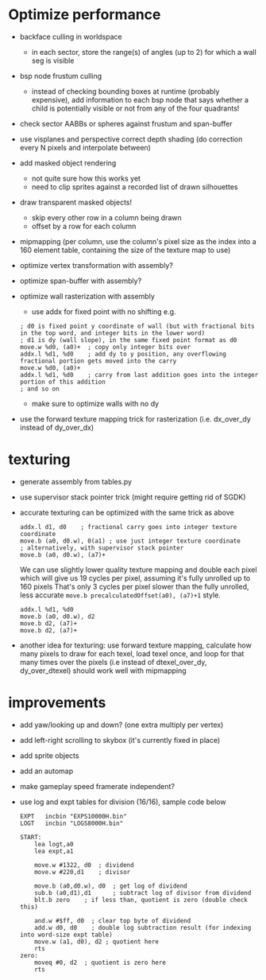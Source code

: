 # Optimize performance
- backface culling in worldspace
  - in each sector, store the range(s) of angles (up to 2) for which a wall seg is visible
- bsp node frustum culling
  - instead of checking bounding boxes at runtime (probably expensive), add information to each bsp node that says whether a child is potentially visible or not from any of the four quadrants! 
- check sector AABBs or spheres against frustum and span-buffer
- use visplanes and perspective correct depth shading (do correction every N pixels and interpolate between)
- add masked object rendering
  - not quite sure how this works yet
  - need to clip sprites against a recorded list of drawn silhouettes

- draw transparent masked objects!
  - skip every other row in a column being drawn
  - offset by a row for each column

- mipmapping (per column, use the column's pixel size as the index into a 160 element table, containing the size of the texture map to use) 
- optimize vertex transformation with assembly?
- optimize span-buffer with assembly?
- optimize wall rasterization with assembly
   - use addx for fixed point with no shifting 
   e.g.
   
    ```
    ; d0 is fixed point y coordinate of wall (but with fractional bits in the top word, and integer bits in the lower word)
    ; d1 is dy (wall slope), in the same fixed point format as d0
    move.w %d0, (a0)+  ; copy only integer bits over
    addx.l %d1, %d0    ; add dy to y position, any overflowing fractional portion gets moved into the carry
    move.w %d0, (a0)+
    addx.l %d1, %d0    ; carry from last addition goes into the integer portion of this addition
    ; and so on
    ```
    - make sure to optimize walls with no dy
    
- use the forward texture mapping trick for rasterization (i.e. dx_over_dy instead of dy_over_dx)

# texturing 
- generate assembly from tables.py
- use supervisor stack pointer trick (might require getting rid of SGDK)
- accurate texturing can be optimized with the same trick as above
    ```
    addx.l d1, d0    ; fractional carry goes into integer texture coordinate
    move.b (a0, d0.w), 0(a1) ; use just integer texture coordinate
    ; alternatively, with supervisor stack pointer
    move.b (a0, d0.w), (a7)+
    ```

    We can use slightly lower quality texture mapping and double each pixel
    which will give us 19 cycles per pixel, assuming it's fully unrolled up to 160 pixels
    That's only 3 cycles per pixel slower than the fully unrolled, less accurate `move.b precalculatedOffset(a0), (a7)+1` style.

    ```
    addx.l %d1, %d0
    move.b (a0, d0.w), d2
    move.b d2, (a7)+
    move.b d2, (a7)+

- another idea for texturing: use forward texture mapping, calculate how many pixels to draw for each texel, load texel once, and loop for that many times over the pixels (i.e instead of dtexel_over_dy, dy_over_dtexel) should work well with mipmapping


# improvements 
- add yaw/looking up and down? (one extra multiply per vertex)
- add left-right scrolling to skybox (it's currently fixed in place) 
- add sprite objects
- add an automap
- make gameplay speed framerate independent?

- use log and expt tables for division (16/16), sample code below
  ```
  EXPT   incbin "EXPS10000H.bin"
  LOGT   incbin "LOGS8000H.bin"

  START:
      lea logt,a0
      lea expt,a1
    
      move.w #1322, d0  ; dividend
      move.w #220,d1    ; divisor
    
      move.b (a0,d0.w), d0  ; get log of dividend
      sub.b (a0,d1),d1      ; subtract log of divisor from dividend
      blt.b zero    ; if less than, quotient is zero (double check this)
    
      and.w #$ff, d0  ; clear top byte of dividend
      add.w d0, d0    ; double log subtraction result (for indexing into word-size expt table)
      move.w (a1, d0), d2 ; quotient here
      rts
  zero:
      moveq #0, d2  ; quotient is zero here
      rts
    ```

